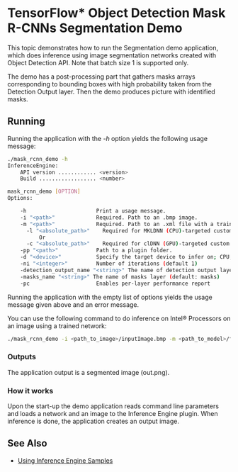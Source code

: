 # TensorFlow* Object Detection Mask R-CNNs Segmentation Demo

This topic demonstrates how to run the Segmentation demo application, which does inference using image segmentation networks created with Object Detection API. Note that batch size 1 is supported only.

The demo has a post-processing part that gathers masks arrays corresponding to bounding boxes with high probability taken from the Detection Output layer. Then the demo produces picture with identified masks.

## Running

Running the application with the <i>-h</i> option yields the following usage message:
```sh
./mask_rcnn_demo -h
InferenceEngine: 
    API version ............ <version>
    Build .................. <number>

mask_rcnn_demo [OPTION]
Options:

    -h                      Print a usage message.
    -i "<path>"             Required. Path to an .bmp image.
    -m "<path>"             Required. Path to an .xml file with a trained model.
      -l "<absolute_path>"    Required for MKLDNN (CPU)-targeted custom layers.Absolute path to a shared library with the kernels impl.
          Or
      -c "<absolute_path>"    Required for clDNN (GPU)-targeted custom kernels.Absolute path to the xml file with the kernels desc.
    -pp "<path>"            Path to a plugin folder.
    -d "<device>"           Specify the target device to infer on; CPU, GPU, FPGA or MYRIAD is acceptable. The demo will look for a suitable plugin for a specified device (CPU by default)
    -ni "<integer>"         Number of iterations (default 1)
    -detection_output_name "<string>" The name of detection output layer (default: detection_output)
    -masks_name "<string>" The name of masks layer (default: masks)
    -pc                     Enables per-layer performance report
```

Running the application with the empty list of options yields the usage message given above and an error message.

You can use the following command to do inference on Intel&reg; Processors on an image using a trained network:
```sh
./mask_rcnn_demo -i <path_to_image>/inputImage.bmp -m <path_to_model>/faster_rcnn.xml
```

### Outputs

The application output is a segmented image (out.png).

### How it works

Upon the start-up the demo application reads command line parameters and loads a network and an image to the Inference Engine plugin. When inference is done, the application creates an output image.

## See Also 
* [Using Inference Engine Samples](./docs/Inference_Engine_Developer_Guide/Samples_Overview.md)
